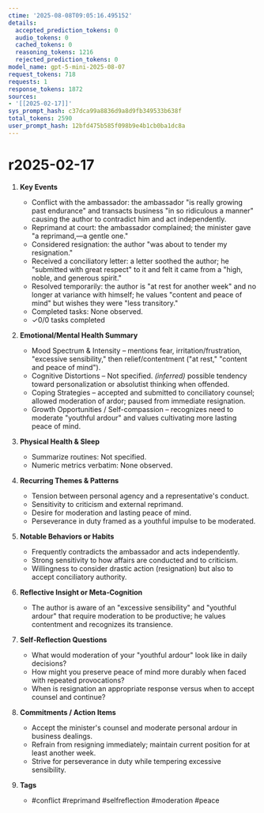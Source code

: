 ```yaml
---
ctime: '2025-08-08T09:05:16.495152'
details:
  accepted_prediction_tokens: 0
  audio_tokens: 0
  cached_tokens: 0
  reasoning_tokens: 1216
  rejected_prediction_tokens: 0
model_name: gpt-5-mini-2025-08-07
request_tokens: 718
requests: 1
response_tokens: 1872
sources:
- '[[2025-02-17]]'
sys_prompt_hash: c37dca99a8836d9a8d9fb349533b638f
total_tokens: 2590
user_prompt_hash: 12bfd475b585f098b9e4b1cb0ba1dc8a
---
```

# r2025-02-17

1. **Key Events**
   - Conflict with the ambassador: the ambassador "is really growing past endurance" and transacts business "in so ridiculous a manner" causing the author to contradict him and act independently.
   - Reprimand at court: the ambassador complained; the minister gave "a reprimand,—a gentle one."
   - Considered resignation: the author "was about to tender my resignation."
   - Received a conciliatory letter: a letter soothed the author; he "submitted with great respect" to it and felt it came from a "high, noble, and generous spirit."
   - Resolved temporarily: the author is "at rest for another week" and no longer at variance with himself; he values "content and peace of mind" but wishes they were "less transitory."
   - Completed tasks: None observed.
   - ✓0/0 tasks completed

2. **Emotional/Mental Health Summary**
   - Mood Spectrum & Intensity – mentions fear, irritation/frustration, "excessive sensibility," then relief/contentment ("at rest," "content and peace of mind").
   - Cognitive Distortions – Not specified. *(inferred)* possible tendency toward personalization or absolutist thinking when offended.
   - Coping Strategies – accepted and submitted to conciliatory counsel; allowed moderation of ardor; paused from immediate resignation.
   - Growth Opportunities / Self-compassion – recognizes need to moderate "youthful ardour" and values cultivating more lasting peace of mind.

3. **Physical Health & Sleep**
   - Summarize routines: Not specified.
   - Numeric metrics verbatim: None observed.

4. **Recurring Themes & Patterns**
   - Tension between personal agency and a representative's conduct.
   - Sensitivity to criticism and external reprimand.
   - Desire for moderation and lasting peace of mind.
   - Perseverance in duty framed as a youthful impulse to be moderated.

5. **Notable Behaviors or Habits**
   - Frequently contradicts the ambassador and acts independently.
   - Strong sensitivity to how affairs are conducted and to criticism.
   - Willingness to consider drastic action (resignation) but also to accept conciliatory authority.

6. **Reflective Insight or Meta‑Cognition**
   - The author is aware of an "excessive sensibility" and "youthful ardour" that require moderation to be productive; he values contentment and recognizes its transience.

7. **Self‑Reflection Questions**
   - What would moderation of your "youthful ardour" look like in daily decisions?
   - How might you preserve peace of mind more durably when faced with repeated provocations?
   - When is resignation an appropriate response versus when to accept counsel and continue?

8. **Commitments / Action Items**
   - Accept the minister's counsel and moderate personal ardour in business dealings.
   - Refrain from resigning immediately; maintain current position for at least another week.
   - Strive for perseverance in duty while tempering excessive sensibility.

9. **Tags**
   - #conflict #reprimand #selfreflection #moderation #peace